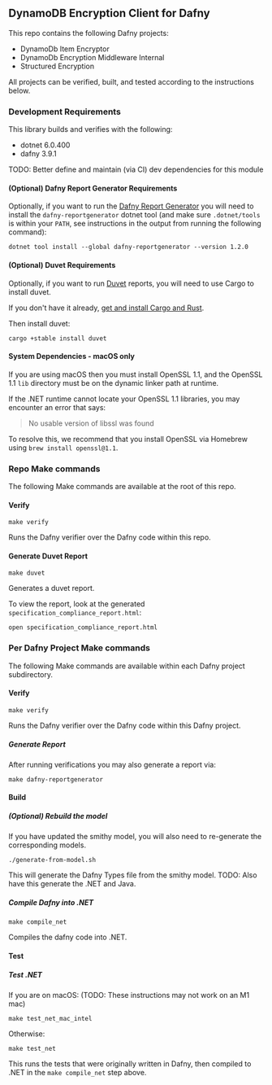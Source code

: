 ## DynamoDB Encryption Client for Dafny

This repo contains the following Dafny projects:

- DynamoDb Item Encryptor
- DynamoDb Encryption Middleware Internal
- Structured Encryption

All projects can be verified, built, and tested according to the instructions below.

### Development Requirements

This library builds and verifies with the following:
- dotnet 6.0.400
- dafny 3.9.1

TODO: Better define and maintain (via CI) dev dependencies for this module

#### (Optional) Dafny Report Generator Requirements

Optionally, if you want to run the [Dafny Report Generator](#generate-dafny-report)
you will need to install the `dafny-reportgenerator` dotnet tool
(and make sure `.dotnet/tools` is within your `PATH`,
see instructions in the output from running the following command):

```
dotnet tool install --global dafny-reportgenerator --version 1.2.0
```

#### (Optional) Duvet Requirements

Optionally, if you want to run [Duvet](https://github.com/awslabs/duvet) reports,
you will need to use Cargo to install duvet.

If you don't have it already,
[get and install Cargo and Rust](https://doc.rust-lang.org/cargo/getting-started/installation.html).

Then install duvet:

```
cargo +stable install duvet
```

#### System Dependencies - macOS only

If you are using macOS then you must install OpenSSL 1.1,
and the OpenSSL 1.1 `lib` directory must be on the dynamic linker path at runtime.

If the .NET runtime cannot locate your OpenSSL 1.1 libraries,
you may encounter an error that says:

> No usable version of libssl was found

To resolve this,
we recommend that you install OpenSSL via Homebrew using `brew install openssl@1.1`.

### Repo Make commands

The following Make commands are available at the root of this repo.

#### Verify

```
make verify
```

Runs the Dafny verifier over the Dafny code within this repo.

#### Generate Duvet Report

```
make duvet
```

Generates a duvet report.

To view the report, look at the generated `specification_compliance_report.html`:

```
open specification_compliance_report.html
```

### Per Dafny Project Make commands

The following Make commands are available within each Dafny project subdirectory.

#### Verify

```
make verify
```

Runs the Dafny verifier over the Dafny code within this Dafny project.

##### Generate Report

After running verifications you may also generate a report via:

```
make dafny-reportgenerator
```

#### Build

##### (Optional) Rebuild the model

If you have updated the smithy model, you will also need to re-generate the corresponding models.

```
./generate-from-model.sh
```

This will generate the Dafny Types file from the smithy model.
TODO: Also have this generate the .NET and Java.

##### Compile Dafny into .NET

```
make compile_net
```

Compiles the dafny code into .NET.

#### Test

##### Test .NET

If you are on macOS:
(TODO: These instructions may not work on an M1 mac)

```
make test_net_mac_intel
```

Otherwise:

```
make test_net
```

This runs the tests that were originally written in Dafny,
then compiled to .NET in the `make compile_net` step above.
